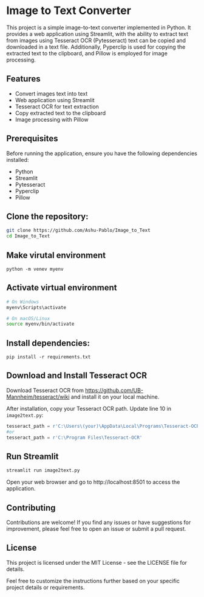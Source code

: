 # Image to Text Converter

This project is a simple image-to-text converter implemented in Python. It provides a web application using Streamlit, with the ability to extract text from images using Tesseract OCR (Pytesseract) text can be copied and downloaded in a text file. Additionally, Pyperclip is used for copying the extracted text to the clipboard, and Pillow is employed for image processing.

## Features

- Convert images text into text
- Web application using Streamlit
- Tesseract OCR for text extraction
- Copy extracted text to the clipboard
- Image processing with Pillow

## Prerequisites

Before running the application, ensure you have the following dependencies installed:

- Python
- Streamlit
- Pytesseract
- Pyperclip
- Pillow

## Clone the repository:
```bash
git clone https://github.com/Ashu-Pablo/Image_to_Text
cd Image_to_Text
```

## Make virutal environment
```python -m venev myenv```


## Activate virtual environment
```bash
# On Windows
myenv\Scripts\activate

# On macOS/Linux
source myenv/bin/activate
```

## Install dependencies:
```pip install -r requirements.txt```

## Download and Install Tesseract OCR
Download Tesseract OCR from https://github.com/UB-Mannheim/tesseract/wiki and install it on your local machine.

After installation, copy your Tesseract OCR path. Update line 10 in `image2text.py`:
```python
tesseract_path = r'C:\Users\(your)\AppData\Local\Programs\Tesseract-OCR'
#or
tesseract_path = r'C:\Program Files\Tesseract-OCR'
```

## Run Streamlit
```bash
streamlit run image2text.py 
```
Open your web browser and go to http://localhost:8501 to access the application.

## Contributing

Contributions are welcome! If you find any issues or have suggestions for improvement, please feel free to open an issue or submit a pull request.

## License

This project is licensed under the MIT License - see the LICENSE file for details.

Feel free to customize the instructions further based on your specific project details or requirements.

